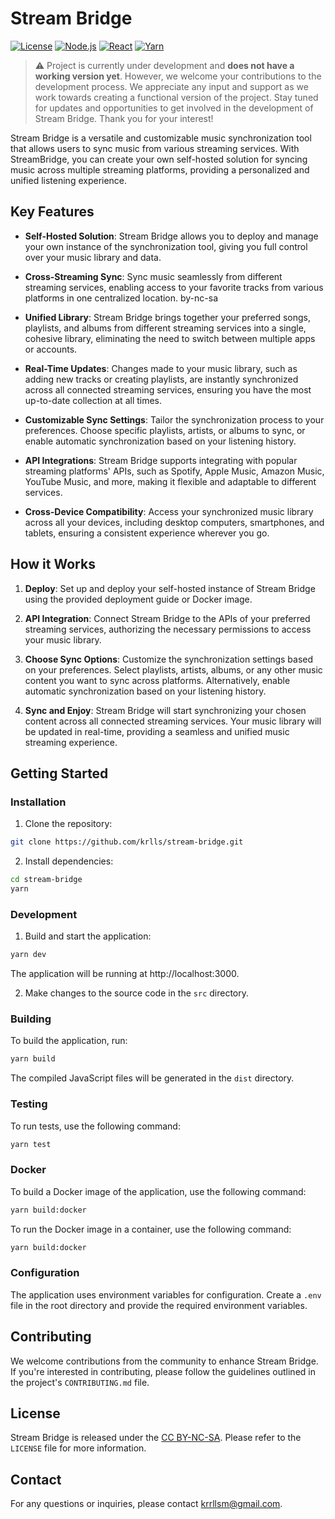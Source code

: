# Stream Bridge
[![License](https://img.shields.io/badge/License-CC%20BY--NC--ND%204.0-lightgrey.svg)](https://creativecommons.org/licenses/by-nc-sa/4.0/)
[![Node.js](https://img.shields.io/badge/Node.js-v18.0.0-green.svg)](https://nodejs.org/)
[![React](https://img.shields.io/badge/React-v17.0.2-blue.svg)](https://reactjs.org/)
[![Yarn](https://img.shields.io/badge/Package%20Manager-Yarn-2C8EBB.svg)](https://yarnpkg.com/)

>⚠️ Project is currently under development and **does not have a working version yet**. However, we welcome your contributions to the development process. We appreciate any input and support as we work towards creating a functional version of the project. Stay tuned for updates and opportunities to get involved in the development of Stream Bridge. Thank you for your interest!

Stream Bridge is a versatile and customizable music synchronization tool that allows users to sync music from various streaming services. With StreamBridge, you can create your own self-hosted solution for syncing music across multiple streaming platforms, providing a personalized and unified listening experience.

## Key Features

- **Self-Hosted Solution**: Stream Bridge allows you to deploy and manage your own instance of the synchronization tool, giving you full control over your music library and data.

- **Cross-Streaming Sync**: Sync music seamlessly from different streaming services, enabling access to your favorite tracks from various platforms in one centralized location.
by-nc-sa
- **Unified Library**: Stream Bridge brings together your preferred songs, playlists, and albums from different streaming services into a single, cohesive library, eliminating the need to switch between multiple apps or accounts.

- **Real-Time Updates**: Changes made to your music library, such as adding new tracks or creating playlists, are instantly synchronized across all connected streaming services, ensuring you have the most up-to-date collection at all times.

- **Customizable Sync Settings**: Tailor the synchronization process to your preferences. Choose specific playlists, artists, or albums to sync, or enable automatic synchronization based on your listening history.

- **API Integrations**: Stream Bridge supports integrating with popular streaming platforms' APIs, such as Spotify, Apple Music, Amazon Music, YouTube Music, and more, making it flexible and adaptable to different services.

- **Cross-Device Compatibility**: Access your synchronized music library across all your devices, including desktop computers, smartphones, and tablets, ensuring a consistent experience wherever you go.

## How it Works

1. **Deploy**: Set up and deploy your self-hosted instance of Stream Bridge using the provided deployment guide or Docker image.

2. **API Integration**: Connect Stream Bridge to the APIs of your preferred streaming services, authorizing the necessary permissions to access your music library.

3. **Choose Sync Options**: Customize the synchronization settings based on your preferences. Select playlists, artists, albums, or any other music content you want to sync across platforms. Alternatively, enable automatic synchronization based on your listening history.

4. **Sync and Enjoy**: Stream Bridge will start synchronizing your chosen content across all connected streaming services. Your music library will be updated in real-time, providing a seamless and unified music streaming experience.

## Getting Started

### Installation

1. Clone the repository:
```bash
git clone https://github.com/krlls/stream-bridge.git
```
2. Install dependencies:
```bash
cd stream-bridge
yarn
```
### Development

1. Build and start the application:
```bash
yarn dev
```
The application will be running at http://localhost:3000.

2. Make changes to the source code in the `src` directory.

### Building

To build the application, run:
```bash
yarn build
```
The compiled JavaScript files will be generated in the `dist` directory.

### Testing

To run tests, use the following command:
```bash
yarn test
```

### Docker

To build a Docker image of the application, use the following command:
```bash
yarn build:docker
```
To run the Docker image in a container, use the following command:
```bash
yarn build:docker
```
### Configuration

The application uses environment variables for configuration. Create a `.env` file in the root directory and provide the required environment variables.

## Contributing

We welcome contributions from the community to enhance Stream Bridge. If you're interested in contributing, please follow the guidelines outlined in the project's `CONTRIBUTING.md` file.

## License

Stream Bridge is released under the [CC BY-NC-SA](https://creativecommons.org/licenses/by-nc-sa/4.0/legalcode). Please refer to the `LICENSE` file for more information.

## Contact

For any questions or inquiries, please contact krrllsm@gmail.com.
